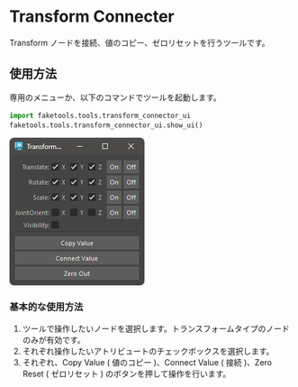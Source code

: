 # Transform Connecter

Transform ノードを接続、値のコピー、ゼロリセットを行うツールです。


## 使用方法

専用のメニューか、以下のコマンドでツールを起動します。

```python
import faketools.tools.transform_connector_ui
faketools.tools.transform_connector_ui.show_ui()
```

![image001](images/transform_connector/image001.png)

### 基本的な使用方法

1. ツールで操作したいノードを選択します。トランスフォームタイプのノードのみが有効です。
2. それぞれ操作したいアトリビュートのチェックボックスを選択します。
3. それぞれ、Copy Value ( 値のコピー )、Connect Value ( 接続 )、Zero Reset ( ゼロリセット ) のボタンを押して操作を行います。
